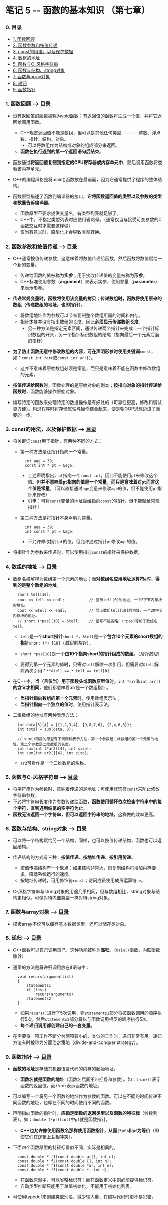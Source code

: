 # 笔记 5 -- 函数的基本知识  （第七章）

### <span id = "0">0. 目录</span>
* [1. 函数回顾](#1)
* [2. 函数参数和按值传递](#2)
* [3. const的用法，以及保护数据](#3)
* [4. 数组的地址](#4)
* [5. 函数与C-风格字符串](#5)
* [6. 函数与结构、string对象](#6)
* [7. 函数与array对象](#7)
* [8. 递归](#8)
* [9. 函数指针](#9)

### <span id = "1">1. 函数回顾</span> --> [目录](#0)
* 没有返回值的函数被称为void函数；有返回值的函数将生成一个值，并将它返回给调用函数。
    * C++规定返回值不能是数组，但可以是其他任何类型————整数、浮点数、指针、结构、对象。
        * 可以将数组作为结构或对象的组成部分来返回。
    * **函数在执行遇到的第一个返回语句后结束**。
* 函数通过**将返回值复制到指定的CPU寄存器或内存单元中**，随后调用函数将查看该内存单元。

* C++的编程风格是将main()函数放在最前面，因为它通常提供了程序的整体结构。

* 函数原型描述了函数到编译器的接口，**它将函数返回值的类型以及参数的类型和数量告诉编译器**。
    * 函数原型不要求提供变量名，有类型列表就足够了。
    * C++中，不指定类型列表时应使用省略号。（通常仅当与接受可变参数的C函数交互时才需要这样做）
    * 仅当有意义时，原型化才会导致类型转换。

### <span id = "2">2. 函数参数和按值传递</span> --> [目录](#0)
* C++通常按值传递参数，这意味着将数值传递给函数，然后函数将数值赋给一个新的变量。
    * 传递给函数的值被称为**实参**；用于接收传递值的变量被称为**形参**。
    * C++标准使用参数（**argument**）来表示实参，使用参量（**parameter**）来表示形参。

* **传递常规变量时，函数将使用该变量的拷贝**；**传递数组时，函数将使用原来的数组（传递数组的地址，也即指针）**。
    * 将数组地址作为参数可以节省复制整个数组所需的时间和内存。
    * 指针本身并没有指出数组的长度，因此**必须显示传递数组长度**。
        * 另一种方法是指定元素区间，通过传递两个指针来完成：一个指针标识数组的开头，另一个指针标识数组的结尾（指向最后一个元素后面的指针）
* **为了防止函数无意中修改数组的内容，可在声明形参时使用关键词**`const`，如：`const int *arr`或`const int arr[]`。
    * 这并不意味着原始数组必须是常量，而只是意味着不能在函数中修改数组的元素。

* **按值传递给函数时**，函数处理的是原始对象的副本；**按指向对象的指针传递给函数时**，函数能够操作原始对象。

* 编写特定的函数来处理特定的数据操作是有好处的（可靠性更高，修改和调试更方便）。构思程序时将存储属性与操作结合起来，便是朝OOP思想迈进了重要的一步。

### <span id = "3">3. const的用法，以及保护数据</span> --> [目录](#0)
* 将关键词`const`用于指针，有两种不同的方式：
    * 第一种方法是让指针指向一个常量。

            int age = 39;
            const int * pt = &age;

        * 上述声明指出，`pt`指向一个`const int`，因此不能使用`pt`来修改这个值。但**并不意味着`pt`指向的值是一个常量，而只是意味着对`pt`而言这个值是常量**。（可以直接通过`age`变量来修改`age`的值，但不能使用`pt`指针来修改）
        * 引申：可将`const`变量的地址赋给指向`const`的指针，但不能赋给常规指针！
    
    * 第二种方法是将指针本身声明为常量。

            int age = 39;
            int const * pt = &age;
        
        * 不允许修改指针`pt`的值，但允许通过指针`pt`修改`age`的值。

* 将指针作为参数来传递时，可以使用指向`const`的指针来保护数据。

### <span id = "4">4. 数组的地址</span> --> [目录](#0)
* 数组名被解释为数组第一个元素的地址；而**对数组名应用地址运算符`&`时，得到的是整个数组的地址**。

        short tell[10];
        cout << tell << endl;           // 显示tell[0]的地址，一个2字节内存块的地址。
        cout << &tell << endl;          // 显示数组tell[10]的地址，一个20字节内存块的地址。
        // short (*pas)[10] = &tell;    // 括号不能省略，(*pas)等价于数组名tell。
    
    * `tell`是一个**short指针**`short *`，`&tell`是一个**包含10个元素的short数组的指针**`short (*) [10]`（*数组的指针*）。
    * `short *pas[10]`是一个**由10个指向short的指针组成的数组**。（*指针数组*）

    * 要得到第一个元素的值时，只需对`tell`解除一次引用，但需要对`&tell`解除两次引用：`**&tell == * tell == tell[0]`

* 在C++中，**当（且仅当）用于函数头或函数原型值时，**`int *arr`和`int arr[]`**的含义才相同**，他们都意味着arr是一个数组指针。
    * **当指针指向数组的第一个元素时**，使用数组表示法；
    * **当指针指向一个独立的值时**，使用指针表示法。

* 二维数组的地址有两种表示方法：

        int data[3][4] = {{1,2,3,4}, {9,8,7,6}, {2,4,6,8}};
        int total = sum(data, 3);

        // sum()函数的原型有下面两种表示方法，第一个参数是二维数组的第一个元素的地址，第二个参数是二维数组的长度。
        int sum(int (*ar2)[4], int size);
        int sum(int ar2[][4], int size);

    * `ar2`可看作是一个二维数组的名称。

### <span id = "5">5. 函数与C-风格字符串</span> --> [目录](#0)
* 将字符串作为参数时，意味着传递的是地址；可使用修饰符`const`来防止修改字符串参数。
* 不必将字符串长度作为参数传递给函数，**函数使用循环依次检查字符串中的每个字符，直到遇到结尾的空字符为止**。
* **函数无法返回一个字符串，但可以返回字符串的地址**，这样做的效率更高。

### <span id = "6">6. 函数与结构、string对象</span> --> [目录](#0)
* 可以将一个结构赋给另一个结构，同样，也可以按值传递结构，函数也可以返回结构。

* 传递结构的方式有三种：**按值传递**、**按地址传递**、**按引用传递**。
    * 按值传递结构有一个缺点：如果结构非常大，则复制结构将增加内存要求，降低系统运行的速度。
    * 按地址传递时，可用修饰符`const`；访问成员使用成员运算符`->`。

* C-风格字符串与string对象的用途几乎相同，但与数组相比，string对象与结构更相似。可像对待内置类型一样对待string对象。

### <span id = "7">7. 函数与array对象</span> --> [目录](#0)
* 模板array不仅可以储存基本数据类型，还可以储存类对象。

### <span id = "8">8. 递归</span> --> [目录](#0)
* C++函数可以自己调用自己，这种功能被称为**递归**。（`main()`函数、内联函数除外）

* 通常的方法是将递归调用放在if语句中：

        void recurs(argumentlist)
        {
            statements1
            if (test)
                recurs(arguments)
            statements2
        }

    * 如果`recurs()`进行了5次调用，则`statements1`部分将按函数调用的顺序执行5次，然后`statements2`部分将以与函数调用相反的顺序执行5次。
    * **每个递归调用都创建自己的一套变量。**

* 在需要将一项工作不断分为两项较小的、类似的工作时，递归非常有用。递归方法有时被称为分而治之策略（divide-and-conquer strategy）。

### <span id = "9">9. 函数指针</span> --> [目录](#0)
* **函数的地址**是存储其机器语言代码的内存的起始地址。
    * **函数名就是函数的地址**（函数名后面不带括号和参数）。如：`think()`表示函数的返回值，而`think`表示函数的地址。

* 可以编写一个将另一个函数的地址作为参数的函数。可以在不同的时间传递不同函数的地址，也即在不同的时间使用不同的函数。

* 声明指向函数的指针时，**应指定函数的返回类型以及函数的特征标**（参数列表）。如：`double (*pf)(int)`中`pf`就是函数指针。
    * **C++也允许像使用函数名那样使用函数指针，从而`(*pf)`和`pf`为等价**（即使它们在逻辑上互相冲突）。

* 下面四个函数原型的特征标看似不同，实际是相同的。

        const double * f1(const double ar[], int n);
        const double * f2(const double [], int n);
        const double * f1(const double *ar, int n);
        const double * f3(const double *, int n);
    
    * 在函数原型中，可以省略标识符；而在函数定义中则必须提供标识符。
    * 自动类型推断只能用于单值初始化，不能用于初始化列表。

* 可使用typedef来创建类型别名，减少输入量，在编写代码时更不易犯错。